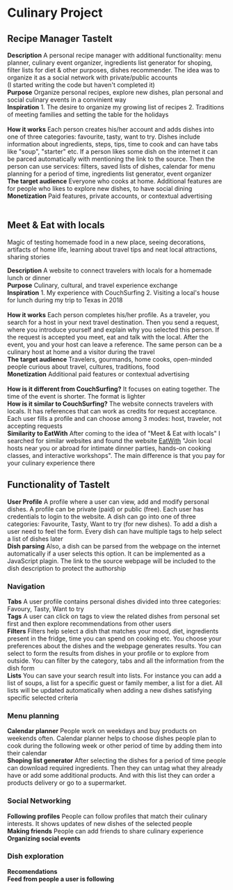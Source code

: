 # Culinary Project

## Recipe Manager TasteIt
<b>Description</b> A personal recipe manager with additional functionality: menu planner, culinary event organizer, ingredients list generator for shoping, filter lists for diet & other purposes, dishes recommender. The idea was to organize it as a social network with private/public accounts</br>
(I started writing the code but haven't completed it)</br>
<b>Purpose</b> Organize personal recipes, explore new dishes, plan personal and social culinary events in a convinient way</br>
<b>Inspiration</b> 1. The desire to organize my growing list of recipes 2. Traditions of meeting families and setting the table for the holidays</br> </br>
<b>How it works</b> Each person creates his/her account and adds dishes into one of three categories: favourite, tasty, want to try. Dishes include information about ingredients, steps, tips, time to cook and can have tabs like "soup", "starter" etc. If a person likes some dish on the internet it can be parced automatically with mentioning the link to the source. Then the person can use services: filters, saved lists of dishes, calendar for menu planning for a period of time, ingredients list generator, event organizer</br>
<b>The target audience</b> Everyone who cooks at home. Additional features are for people who likes to explore new dishes, to have social dining</br> 
<b>Monetization</b> Paid features, private accounts, or contextual advertising</br> </br>


## Meet & Eat with locals
Magic of testing homemade food in a new place, seeing decorations, artifacts of home life, learning about travel tips and neat local attractions, sharing stories</br> 

<b>Description</b> A website to connect travelers with locals for a homemade lunch or dinner</br>
<b>Purpose</b> Culinary, cultural, and travel experience exchange</br>
<b>Inspiration</b> 1. My experience with CouchSurfing 2. Visiting a local's house for lunch during my trip to Texas in 2018</br> </br>
<b>How it works</b> Each person completes his/her profile. As a traveler, you search for a host in your next travel destination. Then you send a request, where you introduce yourself and explain why you selected this person. If the request is accepted you meet, eat and talk with the local. After the event, you and your host can leave a reference. The same person can be a culinary host at home and a visitor during the travel</br>
<b>The target audience</b> Travelers, gourmands, home cooks, open-minded people curious about travel, cultures, traditions, food</br> 
<b>Monetization</b> Additional paid features or contextual advertising</br> </br>
<b>How is it different from CouchSurfing?</b> It focuses on eating together. The time of the event is shorter. The format is lighter</br>
<b>How is it similar to CouchSurfing?</b> The website connects travelers with locals. It has references that can work as credits for request acceptance. Each user fills a profile and can choose among 3 modes: host, traveler, not accepting requests</br>
<b>Similarity to EatWith</b> After coming to the idea of "Meet & Eat with locals" I searched for similar websites and found the website [EatWith](https://www.eatwith.com/) "Join local hosts near you or abroad for intimate dinner parties, hands-on cooking classes, and interactive workshops". The main difference is that you pay for your culinary experience there

## Functionality of TasteIt
<b>User Profile</b> A profile where a user can view, add and modify personal dishes. A profile can be private (paid) or public (free). Each user has credentials to login to the website. A dish can go into one of three categories: Favourite, Tasty, Want to try (for new dishes). To add a dish a user need to feel the form. Every dish can have multiple tags to help select a list of dishes later</br>
<b>Dish parsing</b> Also, a dish can be parsed from the webpage on the internet automatically if a user selects this option. It can be implemented as a JavaScript plagin. The link to the source webpage will be included to the dish description to protect the authorship</br>
### Navigation
<b>Tabs</b> A user profile contains personal dishes divided into three categories: Favoury, Tasty, Want to try</br>
<b>Tags</b> A user can click on tags to view the related dishes from personal set first and then explore recommendations from other users</br>
<b>Filters</b> Filters help select a dish that matches your mood, diet, ingredients present in the fridge, time you can spend on cooking etc. You choose your preferences about the dishes and the webpage generates results. You can select to form the results from dishes in your profile or to explore from outside. You can filter by the category, tabs and all the information from the dish form</br>
<b>Lists</b> You can save your search result into lists. For instance you can add a list of soups, a list for a specific guest or family member, a list for a diet. All lists will be updated automatically when adding a new dishes satisfying specific selected criteria</br>
### Menu planning
<b>Calendar planner</b> People work on weekdays and buy products on weekends often. Calendar planner helps to choose dishes people plan to cook during the following week or other period of time by adding them into their calendar</br>
<b>Shoping list generator</b> After selecting the dishes for a period of time people can download required ingredients. Then they can untag what they already have or add some additional products. And with this list they can order a products delivery or go to a supermarket.</br>
### Social Networking
<b>Following profiles</b> People can follow profiles that match their culinary interests. It shows updates of new dishes of the selected people</br>
<b>Making friends</b> People can add friends to share culinary experience</br>
<b>Organizing social events</b></br>
### Dish exploration
<b>Recomendations</b> </br>
<b>Feed from people a user is following</b> </br>

